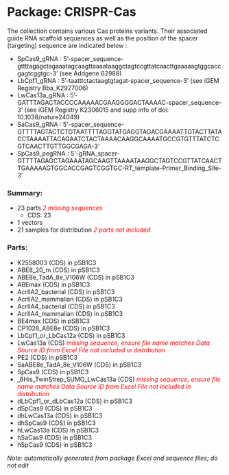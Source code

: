 # Package: CRISPR-Cas

The collection contains various Cas proteins variants. 
Their associated guide RNA scaffold sequences as well as the position of the spacer (targeting) sequence are indicated below : 
- SpCas9_gRNA : 5’-spacer_sequence-gttttagagctagaaatagcaagttaaaataaggctagtccgttatcaacttgaaaaagtggcaccgagtcggtgc-3’ (see Addgene 62988) 
- LbCpf1_gRNA : 5’-taatttctactaagtgtagat-spacer_sequence-3’ (see iGEM Registry Bba_K2927006)
- LwCas13a_gRNA : 5’-GATTTAGACTACCCCAAAAACGAAGGGGACTAAAAC-spacer_sequence-3’ (see iGEM Registry K2306015 and supp info of doi: 10.1038/nature24049)
- SaCas9_gRNA : 5'-spacer_sequence-GTTTTAGTACTCTGTAATTTTAGGTATGAGGTAGACGAAAATTGTACTTATACCTAAAATTACAGAATCTACTAAAACAAGGCAAAATGCCGTGTTTATCTCGTCAACTTGTTGGCGAGA-3'
- SpCas9_pegRNA : 5'-gRNA_spacer- GTTTTAGAGCTAGAAATAGCAAGTTAAAATAAGGCTAGTCCGTTATCAACTTGAAAAAGTGGCACCGAGTCGGTGC-RT_template-Primer_Binding_Site-3'

### Summary:

- 23 parts _<span style="color:red">2 missing sequences</span>_
    - CDS: 23
- 1 vectors
- 21 samples for distribution _<span style="color:red">2 parts not included</span>_

### Parts:

- K2558003 (CDS) in pSB1C3
- ABE8_20_m (CDS) in pSB1C3
- ABE8e_TadA_8e_V106W (CDS) in pSB1C3
- ABEmax (CDS) in pSB1C3
- AcrIIA2_bacterial (CDS) in pSB1C3
- AcrIIA2_mammalian (CDS) in pSB1C3
- AcrIIA4_bacterial (CDS) in pSB1C3
- AcrIIA4_mammalian (CDS) in pSB1C3
- BE4max (CDS) in pSB1C3
- CP1028_ABE8e (CDS) in pSB1C3
- LbCpf1_or_LbCas12a (CDS) in pSB1C3
- LwCas13a (CDS) _<span style="color:red">missing sequence, ensure file name matches Data Source ID from Excel File</span>_ _<span style="color:red">not included in distribution</span>_
- PE2 (CDS) in pSB1C3
- SaABE8e_TadA_8e_V106W (CDS) in pSB1C3
- SpCas9 (CDS) in pSB1C3
- _6His_TwinStrep_SUMO_LwCas13a (CDS) _<span style="color:red">missing sequence, ensure file name matches Data Source ID from Excel File</span>_ _<span style="color:red">not included in distribution</span>_
- dLbCpf1_or_dLbCas12a (CDS) in pSB1C3
- dSpCas9 (CDS) in pSB1C3
- dhLwCas13a (CDS) in pSB1C3
- dhSpCas9 (CDS) in pSB1C3
- hLwCas13a (CDS) in pSB1C3
- hSaCas9 (CDS) in pSB1C3
- hSpCas9 (CDS) in pSB1C3

_Note: automatically generated from package Excel and sequence files; do not edit_
